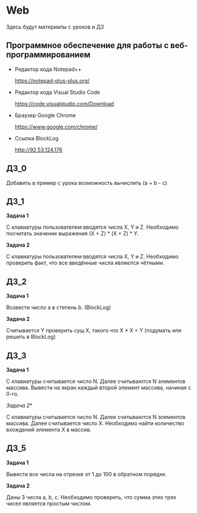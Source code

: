 # Web

Здесь будут материалы с уроков и ДЗ

## Программное обеспечение для работы с веб-программированием

* Редактор кода Notepad++

   https://notepad-plus-plus.org/
   
* Редактор кода Visual Studio Code
   
   https://code.visualstudio.com/Download
  
* Браузер Google Chrome

   https://www.google.com/chrome/
   
* Ссылка BlockLog

   http://92.53.124.176

## ДЗ_0

Добавить в пример с урока возможность вычислить (a + b - c)

## ДЗ_1

**Задача 1**

С клавиатуры пользователем вводятся числа X, Y и Z.
Необходимо посчитать значение выражения (X + Z) * (X + Z) * Y.

**Задача 2**

С клавиатуры пользователем вводятся числа X, Y и Z.
Необходимо проверить факт, что все введённые числа являются чётными.

## ДЗ_2

**Задача 1**

Возвести число a в степень b. (BlockLog)

**Задача 2**

Считывается Y проверить сущ X, такого что X * X = Y (подумать или решить в BlockLog)

## ДЗ_3

**Задача 1**

С клавиатуры считывается число N. Далее считываются N элементов массива. Вывести на экран каждый второй элемент массива, начиная с 0-го.

**Задача* 2**

С клавиатуры считывается число N. Далее считываются N элементов массива. Далее считывается число X. Необходимо найти количество вхождений элемента X в массив.

## ДЗ_5

**Задача 1**

Вывести все числа на отрезке от 1 до 100 в обратном порядке.

**Задача 2**

Даны 3 числа a, b, c. Необходимо проверить, что сумма этих трех чисел является простым числом.
